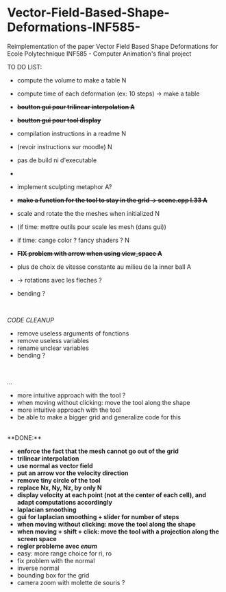 # Vector-Field-Based-Shape-Deformations-INF585-
Reimplementation of the paper Vector Field Based Shape Deformations for Ecole Polytechnique INF585 - Computer Animation's final project

TO DO LIST:

- compute the volume to make a table N
- compute time of each deformation (ex: 10 steps) -> make a table 
- **~~boutton gui pour trilinear interpolation A~~**
- **~~boutton gui pour tool display~~**
- compilation instructions in a readme N
- (revoir instructions sur moodle) N
- pas de build ni d'executable
- 
- implement sculpting metaphor A?

- **~~make a function for the tool to stay in the grid -> scene.cpp l.33 A~~**
- scale and rotate the the meshes when initialized N
- (if time: mettre outils pour scale les mesh (dans gui)) 
- if time: cange color ? fancy shaders ? N

- **~~FIX problem with arrow when using view_space A~~**
- plus de choix de vitesse constante au milieu de la inner ball  A
- -> rotations avec les fleches ?
- bending ?

</br>

_CODE CLEANUP_
- remove useless arguments of fonctions
- remove useless variables
- rename unclear variables
- bending ?
</br>

_..._
- more intuitive approach with the tool ?
- when moving without clicking: move the tool along the shape
- more intuitive approach with the tool
- be able to make a bigger grid and generalize code for this

</br>
**DONE:**

- **enforce the fact that the mesh cannot go out of the grid**
- **trilinear interpolation**
- **use normal as vector field**
- **put an arrow vor the velocity direction**
- **remove tiny circle of the tool**
- **replace Nx, Ny, Nz, by only N**
- **display velocity at each point (not at the center of each cell), and adapt computations accordingly**
- **laplacian smoothing**
- **gui for laplacian smoothing + slider for number of steps**
- **when moving without clicking: move the tool along the shape**
- **when moving + shift + click: move the tool with a projection along the screen space**
- **regler probleme avec _enum_**
- easy: more range choice for ri, ro
- fix problem with the normal
- inverse normal
- bounding box for the grid
- camera zoom with molette de souris ?
